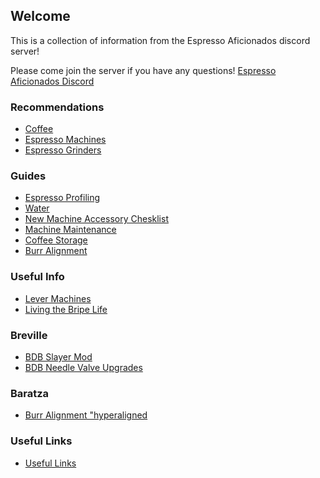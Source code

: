 ## Welcome
This is a collection of information from the Espresso Aficionados discord server!

Please come join the server if you have any questions! [Espresso Aficionados Discord](https://discord.gg/FckG4CBKQt)


### Recommendations
- [Coffee](reccs/coffee.md)
- [Espresso Machines](reccs/machines.md)
- [Espresso Grinders](reccs/grinders.md)

### Guides
- [Espresso Profiling](guides/profiling.md)
- [Water](guides/water.md)
- [New Machine Accessory Chesklist](guides/accessories.md)
- [Machine Maintenance](guides/maintenance.md)
- [Coffee Storage](guides/storage.md)
- [Burr Alignment](guides/alignment.md)

### Useful Info
- [Lever Machines](info/levers.md)
- [Living the Bripe Life](info/bripe.md)

### Breville
- [BDB Slayer Mod](breville/slayermod.md)
- [BDB Needle Valve Upgrades](breville/needle.md)

### Baratza
- [Burr Alignment "hyperaligned](baratza/alignment.md)

### Useful Links
- [Useful Links](links.md)
